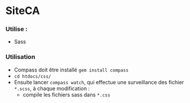 # SiteCA

### Utilise :
- Sass

### Utilisation
- Compass doit être installé `gem install compass`
- `cd htdocs/css/`
- Ensuite lancer `compass watch`, qui effectue une surveillance des fichier `*.scss`, à chaque modification :
    - compile les fichiers sass dans `*.css`
